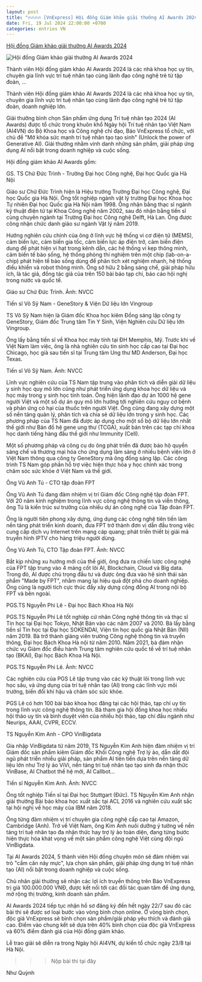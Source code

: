 ```yaml
---
layout: post
title: "🔥🔥🔥🔥 [VnExpress] Hội đồng Giám khảo giải thưởng AI Awards 2024"
date: Fri, 19 Jul 2024 22:00:00 +0700
categories: entries VN
---
```

[Hội đồng Giám khảo giải thưởng AI Awards 2024](https://vnexpress.net/hoi-dong-giam-khao-giai-thuong-ai-awards-2024-4770556.html)

![Hội đồng Giám khảo giải thưởng AI Awards 2024](https://i2-vnexpress.vnecdn.net/2024/07/19/Hdcm-1721375728-3135-1721375763.png?w=1200&h=0&q=100&dpr=1&fit=crop&s=PFlqEHINz6CiS-Q5hrUJHw)

Thành viên Hội đồng giám khảo AI Awards 2024 là các nhà khoa học uy tín, chuyên gia lĩnh vực trí tuệ nhân tạo cùng lãnh đạo công nghệ trẻ từ tập đoàn, ...

Thành viên Hội đồng giám khảo AI Awards 2024 là các nhà khoa học uy tín, chuyên gia lĩnh vực trí tuệ nhân tạo cùng lãnh đạo công nghệ trẻ từ tập đoàn, doanh nghiệp lớn.

Giải thưởng bình chọn Sản phẩm ứng dụng Trí tuệ nhân tạo 2024 (AI Awards) được tổ chức trong khuôn khổ Ngày hội Trí tuệ nhân tạo Việt Nam (AI4VN) do Bộ Khoa học và Công nghệ chỉ đạo, Báo VnExpress tổ chức, với chủ đề "Mở khóa sức mạnh trí tuệ nhân tạo tạo sinh" (Unlock the power of Generative AI). Giải thưởng nhằm vinh danh những sản phẩm, giải pháp ứng dụng AI nổi bật trong doanh nghiệp và cuộc sống.

Hội đồng giám khảo AI Awards gồm:

GS. TS Chử Đức Trình - Trường Đại học Công nghệ, Đại học Quốc gia Hà Nội

Giáo sư Chử Đức Trình hiện là Hiệu trưởng Trường Đại học Công nghệ, Đại học Quốc gia Hà Nội. Ông tốt nghiệp ngành vật lý trường Đại học Khoa học Tự nhiên Đại học Quốc gia Hà Nội năm 1998. Ông nhận bằng thạc sĩ ngành kỹ thuật điện tử tại Khoa Công nghệ năm 2002, sau đó nhận bằng tiến sĩ cùng chuyên ngành tại Trường Đại học Công nghệ Delft, Hà Lan. Ông được công nhận chức danh giáo sư ngành Vật lý năm 2019.

Hướng nghiên cứu chính của ông ở lĩnh vực hệ thống vi cơ điện tử (MEMS), cảm biến lực, cảm biến gia tốc, cảm biến lực áp điện trở, cảm biến điện dung để phát hiện vi hạt trong kênh dẫn, các hệ thống vi kẹp thông minh, cảm biến tế bào sống, hệ thống phòng thí nghiệm trên một chip (lab-on-a-chip) phát hiện tế bào sống dùng để phân tích xét nghiệm nhanh, hệ thống điều khiển và robot thông minh. Ông sở hữu 2 bằng sáng chế, giải pháp hữu ích, là tác giả, đồng tác giả của trên 150 bài báo tạp chí, báo cáo hội nghị trong nước và quốc tế.

Giáo sư Chử Đức Trình. Ảnh: NVCC

Tiến sĩ Võ Sỹ Nam - GeneStory & Viện Dữ liệu lớn Vingroup

TS Võ Sỹ Nam hiện là Giám đốc Khoa học kiêm Đồng sáng lập công ty GeneStory, Giám đốc Trung tâm Tin Y Sinh, Viện Nghiên cứu Dữ liệu lớn Vingroup.

Ông lấy bằng tiến sĩ về Khoa học máy tính tại ĐH Memphis, Mỹ. Trước khi về Việt Nam làm việc, ông là nhà nghiên cứu tin sinh học cấp cao tại Đại học Chicago, học giả sau tiến sĩ tại Trung tâm Ung thư MD Anderson, Đại học Texas.

Tiến sĩ Võ Sỹ Nam. Ảnh: NVCC

Lĩnh vực nghiên cứu của TS Nam tập trung vào phân tích và diễn giải dữ liệu y sinh học quy mô lớn cũng như phát triển ứng dụng khoa học dữ liệu và học máy trong y sinh học tính toán. Ông hiện lãnh đạo dự án 1000 hệ gene người Việt và một số dự án quy mô lớn hướng tới nghiên cứu nguy cơ bệnh và phản ứng có hại của thuốc trên người Việt. Ông cũng đang xây dựng một số nền tảng quản lý, phân tích và chia sẻ dữ liệu lớn trong y sinh học. Các phương pháp của TS Nam đã được áp dụng cho một số bộ dữ liệu lớn nhất thế giới như Bản đồ hệ gene ung thư (TCGA), xuất bản trên các tạp chí khoa học danh tiếng hàng đầu thế giới như Immunity (Cell).

Một số phương pháp và công cụ do ông phát triển đã được bảo hộ quyền sáng chế và thương mại hóa cho ứng dụng lâm sàng ở nhiều bệnh viện lớn ở Việt Nam thông qua công ty GeneStory mà ông đồng sáng lập. Các công trình TS Nam góp phần hỗ trợ việc hiện thực hóa y học chính xác trong chăm sóc sức khỏe ở Việt Nam và thế giới.

Ông Vũ Anh Tú - CTO tập đoàn FPT

Ông Vũ Anh Tú đang đảm nhiệm vị trí Giám đốc Công nghệ tập đoàn FPT. Với 20 năm kinh nghiệm trong lĩnh vực công nghệ thông tin và viễn thông, ông Tú là kiến trúc sư trưởng của nhiều dự án công nghệ của Tập đoàn FPT.

Ông là người tiên phong xây dựng, ứng dụng các công nghệ tiên tiến làm nền tảng phát triển kinh doanh, đưa FPT trở thành đơn vị dẫn đầu trong việc cung cấp dịch vụ Internet trên mạng cáp quang; phát triển thiết bị giải mã truyền hình IPTV cho hàng triệu người dùng.

Ông Vũ Anh Tú, CTO Tập đoàn FPT. Ảnh: NVCC

Bắt kịp những xu hướng mới của thế giới, ông đưa ra chiến lược công nghệ của FPT tập trung vào 4 mảng cốt lõi AI, Blockchain, Cloud và Big data. Trong đó, AI được chú trọng đầu tư và được ông đưa vào hệ sinh thái sản phẩm "Made by FPT", nhằm mang lại hiệu quả đột phá cho doanh nghiệp. Ông cũng là người tích cực thúc đẩy xây dựng cộng đồng AI trong nội bộ FPT và bên ngoài.

PGS.TS Nguyễn Phi Lê - Đại học Bách Khoa Hà Nội

PGS.TS Nguyễn Phi Lê tốt nghiệp cử nhân Công nghệ thông tin và thạc sĩ Tin học tại Đại học Tokyo, Nhật Bản vào các năm 2007 và 2010. Bà lấy bằng tiến sĩ Tin học tại Đại học SOKENDAI, Viện tin học quốc gia Nhật Bản (NII) năm 2019. Bà trở thành giảng viên trường Công nghệ thông tin và truyền thông, Đại học Bách Khoa Hà nội từ năm 2010. Năm 2021, bà đảm nhận chức vụ Giám đốc điều hành Trung tâm nghiên cứu quốc tế về trí tuệ nhân tạo (BKAI), Đại học Bách Khoa Hà Nội.

PGS.TS Nguyễn Phi Lê. Ảnh: NVCC

Các nghiên cứu của PGS Lê tập trung vào các kỹ thuật lõi trong lĩnh vực học sâu, và ứng dụng của trí tuệ nhân tạo (AI) trong các lĩnh vực môi trường, biến đổi khí hậu và chăm sóc sức khỏe.

PGS Lê có hơn 100 bài báo khoa học đăng tại các hội thảo, tạp chí uy tín trong lĩnh vực công nghệ thông tin. Bà tham gia hội đồng khoa học nhiều hội thảo uy tín và bình duyệt viên của nhiều hội thảo, tạp chí đầu ngành như Neurips, AAAI, CVPR, ECCV.

TS Nguyễn Kim Anh - CPO VinBigdata

Gia nhập VinBigdata từ năm 2019, TS Nguyễn Kim Anh hiện đảm nhiệm vị trí Giám đốc sản phẩm kiêm Giám đốc Khối Công nghệ Trợ lý ảo, dẫn dắt đội ngũ phát triển nhiều giải pháp, sản phẩm AI tiên tiến dựa trên nền tảng dữ liệu lớn như Trợ lý ảo ViVi, nền tảng trí tuệ nhân tạo tạo sinh đa nhận thức VinBase, AI Chatbot thế hệ mới, AI Callbot...

Tiến sĩ Nguyễn Kim Anh. Ảnh: NVCC

Ông tốt nghiệp Tiến sĩ tại Đại học Stuttgart (Đức). TS Nguyễn Kim Anh nhận giải thưởng Bài báo khoa học xuất sắc tại ACL 2016 và nghiên cứu xuất sắc tại hội nghị về học máy của IBM năm 2018.

Ông từng đảm nhiệm vị trí chuyên gia công nghệ cấp cao tại Amazon, Cambridge (Anh). Trở về Việt Nam, ông Kim Anh nuôi dưỡng ý tưởng về nền tảng trí tuệ nhân tạo đa nhận thức hay trợ lý ảo toàn diện, đang từng bước hiện thực hóa khát vọng về một sản phẩm công nghệ Việt cùng đội ngũ VinBigdata.

Tại AI Awards 2024, 5 thành viên Hội đồng chuyên môn sẽ đảm nhiệm vai trò "cầm cân nảy mực", lựa chọn sản phẩm, giải pháp ứng dụng trí tuệ nhân tạo (AI) nổi bật trong doanh nghiệp và cuộc sống.

Chủ nhân giải thưởng sẽ nhận các lợi ích truyền thông trên Báo VnExpress trị giá 100.000.000 VNĐ, được kết nối tới các đối tác quan tâm để ứng dụng, mở rộng thị trường, kinh doanh sản phẩm.

AI Awards 2024 tiếp tục nhận hồ sơ đăng ký đến hết ngày 22/7 sau đó các bài thi sẽ được sơ loại bước vào vòng bình chọn online. Ở vòng bình chọn, độc giả VnExpress sẽ bình chọn sản phẩm/giải pháp yêu thích và đánh giá cao. Điểm vào chung kết sẽ dựa trên 40% bình chọn của độc giả VnExpress và 60% điểm đánh giá của Hội đồng giám khảo.

Lễ trao giải sẽ diễn ra trong Ngày hội AI4VN, dự kiến tổ chức ngày 23/8 tại Hà Nội.

>>> Nộp bài thi tại đây

Như Quỳnh

